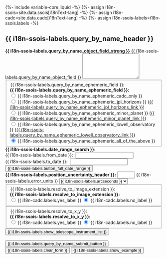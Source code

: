 {%- include variable-core.liquid -%}
{%- assign i18n-ssois=site.data.ssois[i18nText-lang] -%}
{%- assign i18n-cadc=site.data.cadc[i18nText-lang] -%}
{%- assign i18n-ssois-labels=i18n-ssois.labels -%}

<h2 id="name">{{ i18n-ssois-labels.query_by_name_header }}</h2>
<form name="nameform" action="{{ i18n-ssois.query_form_action }}" id="nameform">
	<input type="hidden" name="lang" value="{{ i18nText-lang }}"/>
	<div class="form-group">
		<label class="control-label" for="object"><strong>{{ i18n-ssois-labels.query_by_name_object_field_strong }}</strong> {{ i18n-ssois-labels.query_by_name_object_field }}</label>
		<textarea class="form-control" id="object" name="object" cols="20" rows="5"></textarea>
	</div>
	<fieldset class="mrgn-bttm-md">
		<div class="form-group">
			<legend class="hidden">{{ i18n-ssois-labels.query_by_name_ephemeric_field }}:</legend>
			<strong>{{ i18n-ssois-labels.query_by_name_ephemeric_field }}:</strong>
			<div class="radio">
				<label class="control-label" for="bynameCADC">
					<input type="radio" name="search" value="bynameCADC" id="bynameCADC" /> {{ i18n-ssois-labels.query_by_name_ephemeric_cadc_only }}</label>
			</div>
			<div class="radio">
				<label class="control-label" for="bynameHorizons">
					<input type="radio" name="search" value="bynameHorizons" id="bynameHorizons" /> {{ i18n-ssois-labels.query_by_name_ephemeric_jpl_horizons }} (<a rel="external" href="http://ssd.jpl.nasa.gov/horizons.cgi">{{ i18n-ssois-labels.query_by_name_ephemeric_jpl_horizons_link }}</a>)</label>
			</div>
			<div class="radio">
				<label class="control-label" for="bynameMPC">
					<input type="radio" name="search" value="bynameMPC" id="bynameMPC"/> {{ i18n-ssois-labels.query_by_name_ephemeric_minor_planet }} (<a rel="external" href="https://minorplanetcenter.net/iau/MPEph/MPEph.html">{{ i18n-ssois-labels.query_by_name_ephemeric_minor_planet_link }}</a>)</label>
			</div>
			<div class="radio">
				<label class="control-label" for="bynameLowell">
					<input type="radio" name="search" value="bynameLowell" id="bynameLowell" /> {{ i18n-ssois-labels.query_by_name_ephemeric_lowell_observatory }} (<a rel="external" href="http://asteroid.lowell.edu/asteph">{{ i18n-ssois-labels.query_by_name_ephemeric_lowell_observatory_link }}</a>)</label>
			</div>
			<div class="radio">
				<label class="control-label" for="bynameall">
					<input type="radio" name="search" value="bynameall" id="bynameall" checked="checked" /> {{ i18n-ssois-labels.query_by_name_ephemeric_all_of_the_above }}</label>
			</div>
		</div>
	</fieldset>
	<strong>{{ i18n-ssois-labels.date_range_search }}:</strong>
	<div class="form-group">
		<div class="form-inline mrgn-bttm-sm">
			<label class="control-label" for="nameepoch1">{{ i18n-ssois-labels.from_date }}:&nbsp;</label>
			<input type="text" class="form-control" id="nameepoch1" name="epoch1" value=""/>
		</div>
		<div class="form-inline mrgn-bttm-sm">
			<label class="control-label" for="nameepoch2">{{ i18n-ssois-labels.to_date }}:&nbsp;</label>
			<input type="text" class="form-control" id="nameepoch2" name="epoch2" value=""/>
		</div>
		<input type="button" class="btn btn-default" value="{{ i18n-ssois-labels.button_full_date_range }}" onclick="nameform.epoch1.value='1990 01 01';  nameform.epoch2.value=today"/>
	</div>
	<div class="form-group form-inline">
		<label class="control-label" for="nameeellipse"><strong>{{ i18n-ssois-labels.position_uncertainty_header }}:</strong></label>
		<input type="text" class="form-control" id="nameeellipse" name="eellipse" value="" size="4" />
		<label class="control-label" for="nameeunits" class="hidden">{{ i18n-ssois-labels.error_units }}</label>
		<select class="form-control" id="nameeunits" name="eunits">
			<option value="arcseconds">{{ i18n-ssois-labels.arcseconds }}</option>
			<option value="arcminutes">{{ i18n-ssois-labels.arcminutes }}</option>
		</select>
	</div>
	<fieldset>
		<div class="form-group form-inline">
			<legend class="hidden">{{ i18n-ssois-labels.resolve_to_image_extension }}:</legend>
			<strong>{{ i18n-ssois-labels.resolve_to_image_extension }}:&nbsp;</strong>
			<div class="radio">
				<label class="control-label" for="nameextresyes"><input type="radio" id="nameextresyes" name="extres" value="yes"/>&nbsp;{{ i18n-cadc.labels.yes_label }}</label>
				<label class="mrgn-lft-sm control-label" for="nameextresno"><input type="radio" id="nameextresno" name="extres" value="no" checked="checked" onclick="nameform.xyres[1].checked=true" />&nbsp;{{ i18n-cadc.labels.no_label }}</label>
			</div>
		</div>
	</fieldset>
	<fieldset>
		<div class="form-group form-inline">
			<legend class="hidden">{{ i18n-ssois-labels.resolve_to_x_y }}:</legend>
			<strong>{{ i18n-ssois-labels.resolve_to_x_y }}:&nbsp;</strong>
			<div class="radio">
				<label class="control-label" for="namexyresyes"><input type="radio" id="namexyresyes" name="xyres" value="yes" onclick="nameform.extres[0].checked=true" />&nbsp;{{ i18n-cadc.labels.yes_label }}</label>
				<label class="mrgn-lft-sm control-label" for="namexyresno"><input type="radio" id="namexyresno" name="xyres" value="no" checked="checked" />&nbsp;{{ i18n-cadc.labels.no_label }}</label>
			</div>
		</div>
	</fieldset>
	<input type="button" 
			id="nametelinstsel:show" 
			name="showhide"
			value="{{ i18n-ssois-labels.show_telescope_instrument_list }}" 
			onclick="togglehide(nameform)" 
			class="btn btn-default mrgn-bttm-sm" />
	<div id="telinst_nameform" class="hidden"></div><br/>
	<input type="submit" value="{{ i18n-ssois-labels.query_by_name_submit_button }}" class="btn btn-danger" />
	<input type="button" value="{{ i18n-ssois-labels.clear_form }}" class="btn btn-default"
			onclick="
			nameform.object.value='';
			nameform.epoch1.value='';
			nameform.epoch2.value='';
			nameform.eellipse.value='';
			nameform.search[0].checked=true;
			nameform.extres[1].checked=true;
			nameform.xyres[1].checked=true;" />
	<input type="button" value="{{ i18n-ssois-labels.show_example }}" class="btn btn-default"
			onclick="
			nameform.object.value='Yasutani\n2006 RJ43\n45302\n6641 P-L';
			nameform.epoch1.value='2006 09 01';
			nameform.epoch2.value='2006 09 30';
			nameform.eellipse.value='';
			nameform.search[0].checked=true;
			nameform.extres[1].checked=true;
			nameform.xyres[1].checked=true; "/>
</form>
